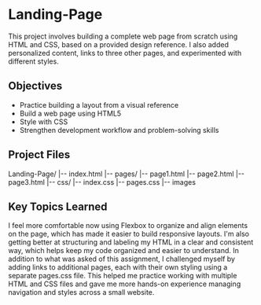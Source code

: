 # Landing-Page
This project involves building a complete web page from scratch using HTML and CSS, based on a provided design reference. I also added personalized content, links to three other pages, and experimented with different styles.

## Objectives
- Practice building a layout from a visual reference
- Build a web page using HTML5
- Style with CSS
- Strengthen development workflow and problem-solving skills

## Project Files

Landing-Page/
|-- index.html 
|-- pages/
    |-- page1.html
    |-- page2.html
    |-- page3.html
|-- css/
    |-- index.css
    |-- pages.css
|-- images

## Key Topics Learned
I feel more comfortable now using Flexbox to organize and align elements on the page, which has made it easier to build responsive layouts. I'm also getting better at structuring and labeling my HTML in a clear and consistent way, which helps keep my code organized and easier to understand. In addition to what was asked of this assignment, I challenged myself by adding links to additional pages, each with their own styling using a separate pages.css file. This helped me practice working with multiple HTML and CSS files and gave me more hands-on experience managing navigation and styles across a small website.